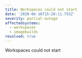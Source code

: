 ```yaml
---
title: Workspaces could not start
date: '2020-06-16T15:20:11.755Z'
severity: partial-outage
affectedsystems:
  - workspaces
  - imagebuilds
resolved: true
---
```

Workspaces could not start

<!--- language code: en -->
